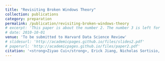```yaml
---
title: "Revisiting Broken Windows Theory"
collection: publications
category: preparation
permalink: /publication/revisiting-broken-windows-theory
# excerpt: 'This paper is about the number 2. The number 3 is left for future work.'
# date: 2010-10-01
venue: 'To be submitted to Harvard Data Science Review'
# slidesurl: 'http://academicpages.github.io/files/slides2.pdf'
# paperurl: 'http://academicpages.github.io/files/paper2.pdf'
citation: '<strong>Ziyao Cui</strong>, Erick Jiang, Nicholas Sortisio, Haiyan Wang, Eric Chen, Cynthia Rudin'
---
```

